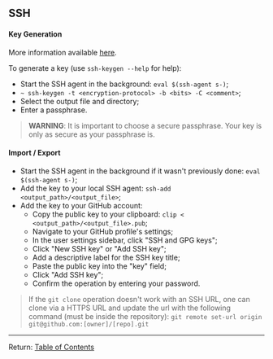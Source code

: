 ## SSH

#### Key Generation

More information available [here](https://docs.github.com/en/enterprise/2.15/user/articles/generating-a-new-ssh-key-and-adding-it-to-the-ssh-agent).

To generate a key (use ```ssh-keygen --help``` for help):
- Start the SSH agent in the background: ```eval $(ssh-agent s-)```;
- ```~ ssh-keygen -t <encryption-protocol> -b <bits> -C <comment>```;
- Select the output file and directory;
- Enter a passphrase.

> **WARNING**: It is important to choose a secure passphrase. Your key is only as secure as your passphrase is.

#### Import / Export

- Start the SSH agent in the background if it wasn't previously done: ```eval $(ssh-agent s-)```;
- Add the key to your local SSH agent: ```ssh-add <output_path>/<output_file>```;
- Add the key to your GitHub account:
  - Copy the public key to your clipboard: ```clip < <output_path>/<output_file>.pub```;
  - Navigate to your GitHub profile's settings;
  - In the user settings sidebar, click "SSH and GPG keys";
  - Click "New SSH key" or "Add SSH key";
  - Add a descriptive label for the SSH key title;
  - Paste the public key into the "key" field;
  - Click "Add SSH key";
  - Confirm the operation by entering your password.
  
> If the ```git clone``` operation doesn't work with an SSH URL, one can clone via a HTTPS URL and update the url with the following command (must be inside the repository): 
```git remote set-url origin git@github.com:[owner]/[repo].git```
  
<hr>

Return: [Table of Contents](./README.MD#TOC)
